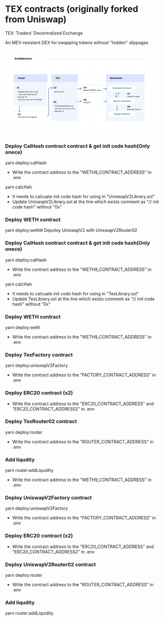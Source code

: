 # TEX contracts (originally forked from Uniswap)

TEX: Traders’ Decentralized Exchange

An MEV-resistant DEX for swapping tokens without "hidden" slippages

![](TEX_Architecture.png)

### Deploy CalHash contract contract & get init code hash(Only onece)

yarn deploy:calHash

- Write the contract address to the "WETH9_CONTRACT_ADDRESS" in .env

yarn calcHah

- It needs to calcuate init code hash for using in "UniswapV2Library.sol"
- Update UniswapV2Library.sol at the line which exists comment as "// init code hash" without "0x"

### Deploy WETH contract

yarn deploy:weth# Depoloy UniswapV2 with UniswapV2Router02

### Deploy CalHash contract contract & get init code hash(Only onece)

yarn deploy:calHash

- Write the contract address to the "WETH9_CONTRACT_ADDRESS" in .env

yarn calcHah

- It needs to calcuate init code hash for using in "TexLibrary.sol"
- Update TexLibrary.sol at the line which exists comment as "// init code hash" without "0x"

### Deploy WETH contract

yarn deploy:weth

- Write the contract address to the "WETH9_CONTRACT_ADDRESS" in .env

### Deploy TexFactory contract

yarn deploy:uniswapV2Factory

- Write the contract address to the "FACTORY_CONTRACT_ADDRESS" in .env

### Deploy ERC20 contract (x2)

- Write the contract address to the "ERC20_CONTRACT_ADDRESS" and "ERC20_CONTRACT_ADDRESS2" in .env

### Deploy TexRouter02 contract

yarn deploy:router

- Write the contract address to the "ROUTER_CONTRACT_ADDRESS" in .env

### Add liqudity

yarn router:addLiquidity

- Write the contract address to the "WETH9_CONTRACT_ADDRESS" in .env

### Deploy UniswapV2Factory contract

yarn deploy:uniswapV2Factory

- Write the contract address to the "FACTORY_CONTRACT_ADDRESS" in .env

### Deploy ERC20 contract (x2)

- Write the contract address to the "ERC20_CONTRACT_ADDRESS" and "ERC20_CONTRACT_ADDRESS2" in .env

### Deploy UniswapV2Router02 contract

yarn deploy:router

- Write the contract address to the "ROUTER_CONTRACT_ADDRESS" in .env

### Add liqudity

yarn router:addLiquidity
